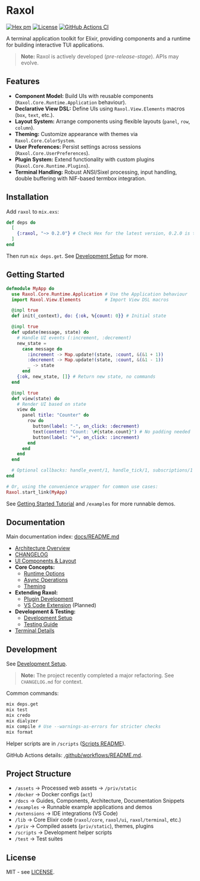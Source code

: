 # Raxol

[![Hex pm](https://img.shields.io/hexpm/v/raxol.svg)](https://hex.pm/packages/raxol)
[![License](https://img.shields.io/badge/License-MIT-blue.svg)](LICENSE.md)
[![GitHub Actions CI](https://github.com/Hydepwns/raxol/actions/workflows/ci.yml/badge.svg)](https://github.com/Hydepwns/raxol/actions/workflows/ci.yml)

A terminal application toolkit for Elixir, providing components and a runtime for building interactive TUI applications.

> **Note:** Raxol is actively developed (_pre-release-stage_). APIs may evolve.

<!-- TODO: Add a screenshot or GIF demo here -->

## Features

- **Component Model:** Build UIs with reusable components (`Raxol.Core.Runtime.Application` behaviour).
- **Declarative View DSL:** Define UIs using `Raxol.View.Elements` macros (`box`, `text`, etc.).
- **Layout System:** Arrange components using flexible layouts (`panel`, `row`, `column`).
- **Theming:** Customize appearance with themes via `Raxol.Core.ColorSystem`.
- **User Preferences:** Persist settings across sessions (`Raxol.Core.UserPreferences`).
- **Plugin System:** Extend functionality with custom plugins (`Raxol.Core.Runtime.Plugins`).
- **Terminal Handling:** Robust ANSI/Sixel processing, input handling, double buffering with NIF-based termbox integration.

## Installation

Add `raxol` to `mix.exs`:

```elixir
def deps do
  [
    {:raxol, "~> 0.2.0"} # Check Hex for the latest version, 0.2.0 is the last tag.
  ]
end
```

Then run `mix deps.get`. See [Development Setup](docs/guides/05_development_and_testing/DevelopmentSetup.md) for more.

## Getting Started

```elixir
defmodule MyApp do
  use Raxol.Core.Runtime.Application # Use the Application behaviour
  import Raxol.View.Elements         # Import View DSL macros

  @impl true
  def init(_context), do: {:ok, %{count: 0}} # Initial state

  @impl true
  def update(message, state) do
    # Handle UI events (:increment, :decrement)
    new_state =
      case message do
        :increment -> Map.update!(state, :count, &(&1 + 1))
        :decrement -> Map.update!(state, :count, &(&1 - 1))
        _ -> state
      end
    {:ok, new_state, []} # Return new state, no commands
  end

  @impl true
  def view(state) do
    # Render UI based on state
    view do
      panel title: "Counter" do
        row do
          button(label: "-", on_click: :decrement)
          text(content: "Count: \#{state.count}") # No padding needed
          button(label: "+", on_click: :increment)
        end
      end
    end
  end

  # Optional callbacks: handle_event/1, handle_tick/1, subscriptions/1
end

# Or, using the convenience wrapper for common use cases:
Raxol.start_link(MyApp)
```

See [Getting Started Tutorial](docs/guides/01_getting_started/quick_start.md) and `/examples` for more runnable demos.

## Documentation

Main documentation index: [docs/README.md](docs/README.md)

- [Architecture Overview](docs/ARCHITECTURE.md)
- [CHANGELOG](docs/changes/CHANGELOG.md)
- [UI Components & Layout](docs/guides/03_components_and_layout/components/README.md)
- **Core Concepts:**
  - [Runtime Options](docs/guides/02_core_concepts/runtime_options.md)
  - [Async Operations](docs/guides/02_core_concepts/async_operations.md)
  - [Theming](docs/guides/02_core_concepts/theming.md)
- **Extending Raxol:**
  - [Plugin Development](docs/guides/04_extending_raxol/plugin_development.md)
  - [VS Code Extension](docs/guides/04_extending_raxol/vscode_extension.md) (Planned)
- **Development & Testing:**
  - [Development Setup](docs/guides/05_development_and_testing/DevelopmentSetup.md)
  - [Testing Guide](docs/guides/05_development_and_testing/testing.md)
- [Terminal Details](docs/guides/05_development_and_testing/development/terminal/README.md)

## Development

See [Development Setup](docs/guides/05_development_and_testing/DevelopmentSetup.md).

> **Note:** The project recently completed a major refactoring. See `CHANGELOG.md` for context.

Common commands:

```bash
mix deps.get
mix test
mix credo
mix dialyzer
mix compile # Use --warnings-as-errors for stricter checks
mix format
```

Helper scripts are in `/scripts` ([Scripts README](scripts/README.md)).

GitHub Actions details: [.github/workflows/README.md](.github/workflows/README.md).

## Project Structure

- `/assets` -> Processed web assets -> `/priv/static`
- `/docker` -> Docker configs (`act`)
- `/docs` -> Guides, Components, Architecture, Documentation Snippets
- `/examples` -> Runnable example applications and demos
- `/extensions` -> IDE integrations (VS Code)
- `/lib` -> Core Elixir code (`raxol/core`, `raxol/ui`, `raxol/terminal`, etc.)
- `/priv` -> Compiled assets (`priv/static`), themes, plugins
- `/scripts` -> Development helper scripts
- `/test` -> Test suites

## License

MIT - see [LICENSE](LICENSE.md).
